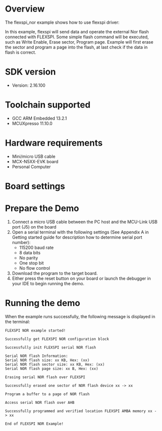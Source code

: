 Overview
========
The flexspi_nor example shows how to use flexspi driver:

In this example, flexspi will send data and operate the external Nor flash connected with FLEXSPI. Some simple flash command will
be executed, such as Write Enable, Erase sector, Program page.
Example will first erase the sector and program a page into the flash, at last check if the data in flash is correct.

SDK version
===========
- Version: 2.16.100

Toolchain supported
===================
- GCC ARM Embedded  13.2.1
- MCUXpresso  11.10.0

Hardware requirements
=====================
- Mini/micro USB cable
- MCX-N5XX-EVK board
- Personal Computer

Board settings
==============

Prepare the Demo
================
1.  Connect a micro USB cable between the PC host and the MCU-Link USB port (J5) on the board
2.  Open a serial terminal with the following settings (See Appendix A in Getting started guide for description how to determine serial port number):
    - 115200 baud rate
    - 8 data bits
    - No parity
    - One stop bit
    - No flow control
3.  Download the program to the target board.
4.  Either press the reset button on your board or launch the debugger in your IDE to begin running the demo.

Running the demo
================

When the example runs successfully, the following message is displayed in the terminal:

```
FLEXSPI NOR example started!

Successfully get FLEXSPI NOR configuration block

Successfully init FLEXSPI serial NOR flash

Serial NOR flash Information:
Serial NOR flash size: xx KB, Hex: (xx)
Serial NOR flash sector size: xx KB, Hex: (xx)
Serial NOR flash page size: xx B, Hex: (xx)

Erasing serial NOR flash over FLEXSPI

Successfully erased one sector of NOR flash device xx -> xx

Program a buffer to a page of NOR flash

Access serial NOR flash over AHB

Successfully programmed and verified location FLEXSPI AMBA memory xx -> xx

End of FLEXSPI NOR Example!
```

